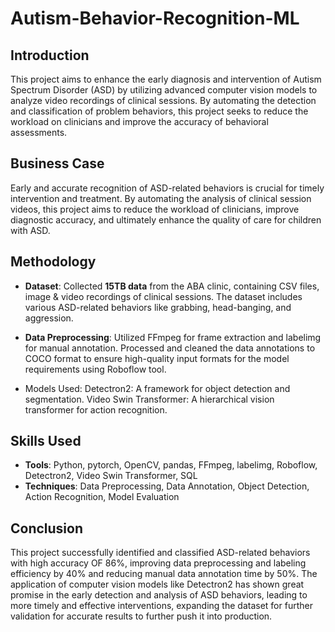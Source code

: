 # Autism-Behavior-Recognition-ML

## Introduction
This project aims to enhance the early diagnosis and intervention of Autism Spectrum Disorder (ASD) by utilizing advanced computer vision models to analyze video recordings of clinical sessions. By automating the detection and classification of problem behaviors, this project seeks to reduce the workload on clinicians and improve the accuracy of behavioral assessments.

## Business Case
Early and accurate recognition of ASD-related behaviors is crucial for timely intervention and treatment. By automating the analysis of clinical session videos, this project aims to reduce the workload of clinicians, improve diagnostic accuracy, and ultimately enhance the quality of care for children with ASD.

## Methodology
- **Dataset**: Collected **15TB data** from the ABA clinic, containing CSV files, image & video recordings of clinical sessions. The dataset includes various ASD-related behaviors like grabbing, head-banging, and aggression.
- **Data Preprocessing**: Utilized FFmpeg for frame extraction and labelimg for manual annotation. Processed and cleaned the data annotations to COCO format to ensure high-quality input formats for the model requirements using Roboflow tool.

- Models Used:
Detectron2: A framework for object detection and segmentation.
Video Swin Transformer: A hierarchical vision transformer for action recognition.

## Skills Used
- **Tools**: Python, pytorch, OpenCV, pandas, FFmpeg, labelimg, Roboflow, Detectron2, Video Swin Transformer, SQL
- **Techniques**: Data Preprocessing, Data Annotation, Object Detection, Action Recognition, Model Evaluation

## Conclusion
This project successfully identified and classified ASD-related behaviors with high accuracy OF 86%, improving data preprocessing and labeling efficiency by 40% and reducing manual data annotation time by 50%. The application of computer vision models like Detectron2 has shown great promise in the early detection and analysis of ASD behaviors, leading to more timely and effective interventions, expanding the dataset for further validation for accurate results to further push it into production.
